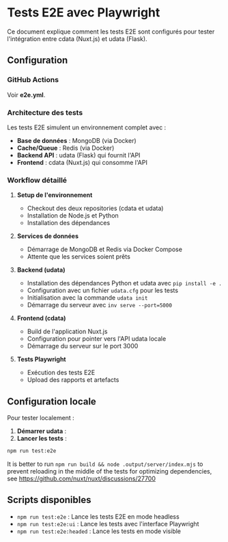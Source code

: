 # Tests E2E avec Playwright

Ce document explique comment les tests E2E sont configurés pour tester l'intégration entre cdata (Nuxt.js) et udata (Flask).

## Configuration

### GitHub Actions

Voir **e2e.yml**.

### Architecture des tests

Les tests E2E simulent un environnement complet avec :
- **Base de données** : MongoDB (via Docker)
- **Cache/Queue** : Redis (via Docker)  
- **Backend API** : udata (Flask) qui fournit l'API
- **Frontend** : cdata (Nuxt.js) qui consomme l'API

### Workflow détaillé

1. **Setup de l'environnement**
   - Checkout des deux repositories (cdata et udata)
   - Installation de Node.js et Python
   - Installation des dépendances

2. **Services de données**
   - Démarrage de MongoDB et Redis via Docker Compose
   - Attente que les services soient prêts

3. **Backend (udata)**
   - Installation des dépendances Python et udata avec `pip install -e .`
   - Configuration avec un fichier `udata.cfg` pour les tests
   - Initialisation avec la commande `udata init`
   - Démarrage du serveur avec `inv serve --port=5000`

4. **Frontend (cdata)**
   - Build de l'application Nuxt.js
   - Configuration pour pointer vers l'API udata locale
   - Démarrage du serveur sur le port 3000

5. **Tests Playwright**
   - Exécution des tests E2E
   - Upload des rapports et artefacts

## Configuration locale

Pour tester localement :

1. **Démarrer udata** :
2. **Lancer les tests** :
```bash
npm run test:e2e
```

It is better to run `npm run build && node .output/server/index.mjs` to prevent reloading in the middle of the tests for optimizing dependencies, see https://github.com/nuxt/nuxt/discussions/27700

## Scripts disponibles

- `npm run test:e2e` : Lance les tests E2E en mode headless
- `npm run test:e2e:ui` : Lance les tests avec l'interface Playwright
- `npm run test:e2e:headed` : Lance les tests en mode visible
